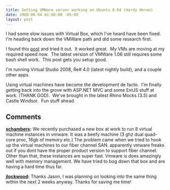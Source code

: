 ```yaml
---
title: Getting VMWare server working on Ubuntu 8.04 (Hardy Heron)
date: 2008-06-04 01:08:00 -05:00
layout: post
---
```


I had some slow issues with Virtual Box, which I've heard have been fixed.  I'm heading back down the VMWare path and did some research first.

I found this [post](http://ubuntu-tutorials.com/2008/05/03/install-vmware-server-105-on-ubuntu-804-hardy/) and tried it out.  It worked great.  My VMs are moving at my required speed now.  The latest version of VMWare 1.06 still requires some bash shell work.  This post gets you setup good.  


I'm running Virtual Studio 2008, Re# 4.0 (latest nightly build), and a couple other apps. 

Using virtual machines have become the development de facto.  I'm finally getting back into the grove with ASP.NET MVC and some ExtJS stuff at work. (THANK GOD).  We've brought in the latest Rhino Mocks (3.5) and Castle Windsor.  Fun stuff ahead.

## Comments

**[schambers](#270 "2008-06-04 11:31:04"):** We recently purchased a new box at work to run 8 virtual machine instances in vmware. It was a beefy machine (3 ghz dual quad-core proc, 16gb of memory etc.) The problem came when we tried to hook up the virtual machines to our fiber channel SAN. apparently vmware freaks out if you dont have the proper product version to support fiber channel. Other than that, these instances are super fast. Vmware is does amazingly well with memory management. We have tried to bog down that box and are having a hard time thus far.

**[jlockwood](#271 "2008-06-05 19:10:06"):** Thanks Jason, I was planning on looking into the same thing within the next 2 weeks anyway. Thanks for saving me time!

